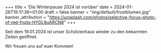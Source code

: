 +++
title = 'Die Winterpause 2024 ist vorüber'
date = 2024-01-26T19:17:36+01:00
draft = false
banner = "img/default/frostblumen.jpg"
banner_attribution = "https://unsplash.com/photos/selective-focus-photo-of-red-fruits-HYDL8uARCN8"
+++

Seit dem 19.01.2024 ist unser Schützenhaus wieder zu den bekannten Zeiten geöffnet.

Wir freuen uns auf euer Kommen!